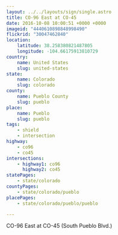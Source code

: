```yaml
---
layout: ../../layouts/sign/single.astro
title: CO-96 East at CO-45
date: 2016-10-08 10:00:51 +0000 +0000
imageid: "4440610898848998490"
flickrid: "30047462840"
location:
    latitude: 38.258380821487805
    longitude: -104.66175913810729
country:
    name: United States
    slug: united-states
state:
    name: Colorado
    slug: colorado
county:
    name: Pueblo County
    slug: pueblo
place:
    name: Pueblo
    slug: pueblo
tags:
    - shield
    - intersection
highway:
    - co96
    - co45
intersections:
    - highway1: co96
      highway2: co45
statePages:
    - state/colorado
countyPages:
    - state/colorado/pueblo
placePages:
    - state/colorado/pueblo/pueblo

---
```

CO-96 East at CO-45 (South Pueblo Blvd.)
